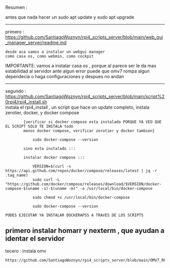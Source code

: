 Resumen :

antes que nada hacer un sudo apt update y sudo apt upgrade

--------------------------------------------------------------------------------
primero :
    https://github.com/SantiagoWoznyn/rpi4_scripts_server/blob/main/web_gui_manager_server/readme.md
    
    desde aca vamos a instalar un webgui manager
    como casa os, como webmin, como cockpit

IMPORTANTE: vamos a instalar casa os , porque al parece ser le da mas estabilidad al servidor
ante algun error puede que omv7 rompa algun dependecia o haga configuraciones y despues no andan

------------------------------------------------------------------------------------------

segundo :
    https://github.com/SantiagoWoznyn/rpi4_scripts_server/blob/main/script%20rpi4/rpi4_install.sh    
    instala el rpi4_install , un script que hace un update completo,
        instala zerotier, docker, y docker compose

            {verificar si docker compose esta instalado PORQUE YA VEO QUE EL SCRIPT SOLO TE INSTALA todo
            menos docker compose, verificar zerotier y docker tambien}

                sudo docker-compose --version

            sino esta instalado :::

            instalar docker compose :::

                VERSION=$(curl -s https://api.github.com/repos/docker/compose/releases/latest | jq -r .tag_name)
                sudo curl -L "https://github.com/docker/compose/releases/download/$VERSION/docker-compose-$(uname -s)-$(uname -m)" -o /usr/local/bin/docker-compose

                sudo chmod +x /usr/local/bin/docker-compose

                sudo docker-compose --version

    PODES EJECUTAR YA INSTALAR DOCKERAPSS A TRAVES DE LOS SCRIPTS

primero instalar homarr y nexterm , que ayudan a identar el servidor
-------------------------------------------------------------------------------------
tecero :
    instala omv 

    https://github.com/SantiagoWoznyn/rpi4_scripts_server/blob/main/OMV7_RPI4b.txt
    
